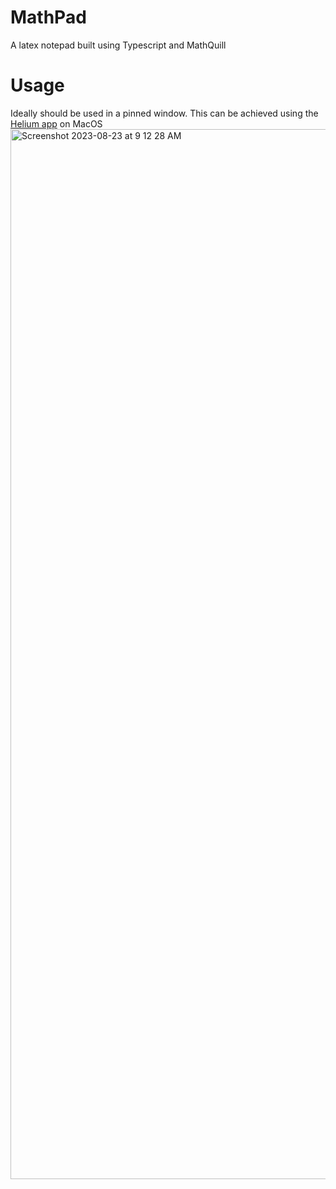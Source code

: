 # MathPad
A latex notepad built using Typescript and MathQuill

# Usage
Ideally should be used in a pinned window. This can be achieved using the [Helium app](https://slashlos.github.io/Helium/) on MacOS
<img width="1680" alt="Screenshot 2023-08-23 at 9 12 28 AM" src="https://github.com/mr-mph/mathpad/assets/88854453/df10d201-79f4-4393-b423-eec92757add9">
